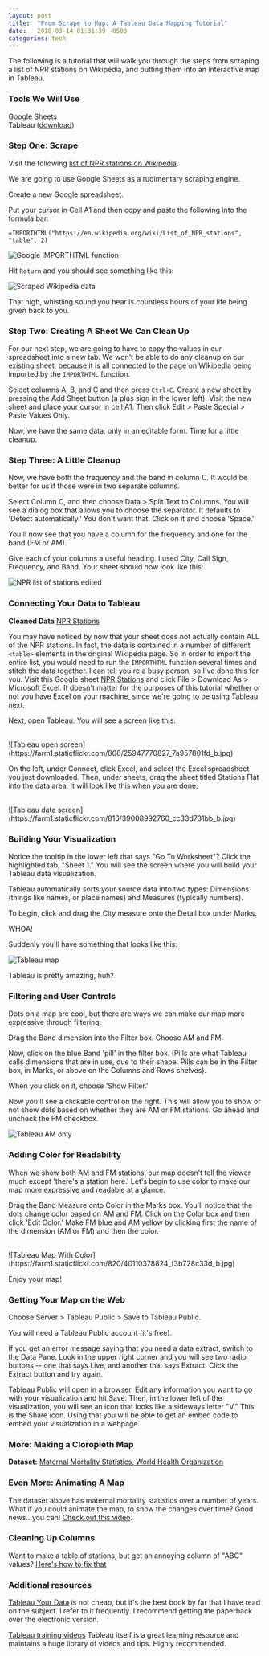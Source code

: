 ```yaml
---
layout: post
title:  "From Scrape to Map: A Tableau Data Mapping Tutorial"
date:   2018-03-14 01:31:39 -0500
categories: tech
---
```


The following is a tutorial that will walk you through the steps from scraping a list of NPR stations on Wikipedia, and putting them into an interactive map in Tableau.

### Tools We Will Use

Google Sheets<br>
Tableau ([download](https://www.tableau.com/trial/download-tableau?utm_campaign_id=2017049&utm_campaign=Prospecting-CORE-ALL-ALL-ALL-ALL&utm_medium=Paid+Search&utm_source=Google+Search&utm_language=EN&utm_country=USCA&kw=tableau%20download&adgroup=CTX-Brand-Download-E&adused=216190377076&matchtype=e&placement=&gclid=EAIaIQobChMI8uOavtjt2QIVHZ7ACh3qBwoYEAAYASAAEgIUc_D_BwE&gclsrc=aw.ds&dclid=CObMub_Y7dkCFcZCDAod3XwOjA))

### Step One: Scrape

Visit the following [list of NPR stations on Wikipedia](https://en.wikipedia.org/wiki/List_of_NPR_stations).

We are going to use Google Sheets as a rudimentary scraping engine.

Create a new Google spreadsheet.

Put your cursor in Cell A1 and then copy and paste the following into the formula bar:

`=IMPORTHTML("https://en.wikipedia.org/wiki/List_of_NPR_stations", "table", 2)`

![Google IMPORTHTML function](https://farm1.staticflickr.com/794/26949055268_05d253c86f_b.jpg)<br>

Hit `Return` and you should see something like this:<br>

![Scraped Wikipedia data](https://farm1.staticflickr.com/783/40777051602_313c7f3b1c_b.jpg)<br>

That high, whistling sound you hear is countless hours of your life being given back to you.

### Step Two: Creating A Sheet We Can Clean Up

For our next step, we are going to have to copy the values in our spreadsheet into a new tab. We won't be able to do any cleanup on our existing sheet, because it is all connected to the page on Wikipedia being imported by the `IMPORTHTML` function.

Select columns A, B, and C and then press `Ctrl+C`. Create a new sheet by pressing the Add Sheet button (a plus sign in the lower left). Visit the new sheet and place your cursor in cell A1. Then click Edit > Paste Special > Paste Values Only.

Now, we have the same data, only in an editable form. Time for a little cleanup.

### Step Three: A Little Cleanup

Now, we have both the frequency and the band in column C. It would be better for us if those were in two separate columns.

Select Column C, and then choose Data > Split Text to Columns. You will see a dialog box that allows you to choose the separator. It defaults to 'Detect automatically.' You don't want that. Click on it and choose 'Space.'

You'll now see that you have a column for the frequency and one for the band (FM or AM).

Give each of your columns a useful heading. I used City, Call Sign, Frequency, and Band.  Your sheet should now look like this:

![NPR list of stations edited](https://farm1.staticflickr.com/808/26949248988_48d2b1eb4d_b.jpg)

### Connecting Your Data to Tableau

**Cleaned Data** [NPR Stations](https://docs.google.com/spreadsheets/d/1DTNzRyNzsJGOh6TVugO3E00YmMKhZsSHWeNc9ahubvE/edit?usp=sharing)

You may have noticed by now that your sheet does not actually contain ALL of the NPR stations. In fact, the data is contained in a number of different `<table>` elements in the original Wikipedia page. So in order to import the entire list, you would need to run the `IMPORTHTML` function several times and stitch the data together. I can tell you're a busy person, so I've done this for you.  Visit this Google sheet [NPR Stations](https://docs.google.com/spreadsheets/d/1DTNzRyNzsJGOh6TVugO3E00YmMKhZsSHWeNc9ahubvE/edit?usp=sharing) and click File > Download As > Microsoft Excel. It doesn't matter for the purposes of this tutorial whether or not you have Excel on your machine, since we're going to be using Tableau next.

Next, open Tableau.  You will see a screen like this:

<br>
![Tableau open screen](https://farm1.staticflickr.com/808/25947770827_7a957801fd_b.jpg)
<br>

On the left, under Connect, click Excel, and select the Excel spreadsheet you just downloaded. Then, under sheets, drag the sheet titled Stations Flat
into the data area. It will look like this when you are done:

<br>
![Tableau data screen](https://farm1.staticflickr.com/816/39008992760_cc33d731bb_b.jpg)

### Building Your Visualization

Notice the tooltip in the lower left that says "Go To Worksheet"? Click the highlighted tab, "Sheet 1." You will see the screen where you will build your Tableau data visualization.

Tableau automatically sorts your source data into two types: Dimensions (things like names, or place names) and Measures (typically numbers).

To begin, click and drag the City measure onto the Detail box under Marks.

WHOA!

Suddenly you'll have something that looks like this:<br>

![Tableau map](https://farm5.staticflickr.com/4771/39009172240_c457252692_b.jpg)<br>

Tableau is pretty amazing, huh?

### Filtering and User Controls

Dots on a map are cool, but there are ways we can make our map more expressive through filtering.

Drag the Band dimension into the Filter box. Choose AM and FM.

Now, click on the blue Band 'pill' in the filter box. (Pills are what Tableau calls dimensions that are in use, due to their shape. Pills can be in the Filter box, in Marks, or above on the Columns and Rows shelves).

When you click on it, choose 'Show Filter.'

Now you'll see a clickable control on the right. This will allow you to show or not show dots based on whether they are AM or FM stations. Go ahead and uncheck the FM checkbox.

![Tableau AM only](https://farm5.staticflickr.com/4784/26949605088_dcf9c06fce_b.jpg)

### Adding Color for Readability

When we show both AM and FM stations, our map doesn't tell the viewer much except 'there's a station here.' Let's begin to use color to make our map more expressive and readable at a glance.

Drag the Band Measure onto Color in the Marks box.  You'll notice that the dots change color based on AM and FM.  Click on the Color box and then click 'Edit Color.' Make FM blue and AM yellow by clicking first the name of the dimension (AM or FM) and then the color.

<br>
![Tableau Map With Color](https://farm1.staticflickr.com/820/40110378824_f3b728c33d_b.jpg)
<br>

Enjoy your map!

### Getting Your Map on the Web

Choose Server > Tableau Public > Save to Tableau Public.

You will need a Tableau Public account (it's free).

If you get an error message saying that you need a data extract, switch to the Data Pane. Look in the upper right corner and you will see two radio buttons -- one that says Live, and another that says Extract. Click the Extract button and try again.

Tableau Public will open in a browser. Edit any information you want to go with your visualization and hit Save. Then, in the lower left of the visualization, you will see an icon that looks like a sideways letter "V." This is the Share icon. Using that you will be able to get an embed code to embed your visualization in a webpage.

### More: Making a Cloropleth Map

**Dataset:** [Maternal Mortality Statistics, World Health Organization](https://github.com/lisawilliams/d3-exercises/blob/master/cloropleth-map-data.xls)

### Even More: Animating A Map

The dataset above has maternal mortality statistics over a number of years. What if you could animate the map, to show the changes over time? Good news...you can!  [Check out this video](https://www.youtube.com/watch?v=iLkSvKqbp1c).

### Cleaning Up Columns

Want to make a table of stations, but get an annoying column of "ABC" values? [Here's how to fix that](http://tableauworkaround.blogspot.com/2016/05/removing-abc-placeholder-text.html)

### Additional resources

[Tableau Your Data](https://www.amazon.com/gp/product/1119001196/ref=as_li_tl?ie=UTF8&camp=1789&creative=9325&creativeASIN=1119001196&linkCode=as2&tag=lisawilliam0a-20&linkId=bb0a42f78af85e3ebebedb74c27e8226) is not cheap, but it's the best book by far that I have read on the subject. I refer to it frequently. I recommend getting the paperback over the electronic version.

[Tableau training videos](https://www.tableau.com/learn/training) Tableau itself is a great learning resource and maintains a huge library of videos and tips. Highly recommended.
